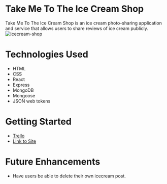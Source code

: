 # Take Me To The Ice Cream Shop
Take Me To The Ice Cream Shop is an ice cream photo-sharing application and service that allows users to share reviews of ice cream publicly.
![icecream-shop](https://user-images.githubusercontent.com/33438947/36916134-e7de2e88-1e07-11e8-9a51-f5377170afaa.png)

# Technologies Used
* HTML
* CSS
* React
* Express
* MongoDB
* Mongoose
* JSON web tokens

# Getting Started
* [Trello](https://trello.com/b/RtIYu8QY/take-me-to-the-ice-cream-shop)
* [Link to Site](https://icecream-shop.herokuapp.com/)

# Future Enhancements
* Have users be able to delete their own icecream post.